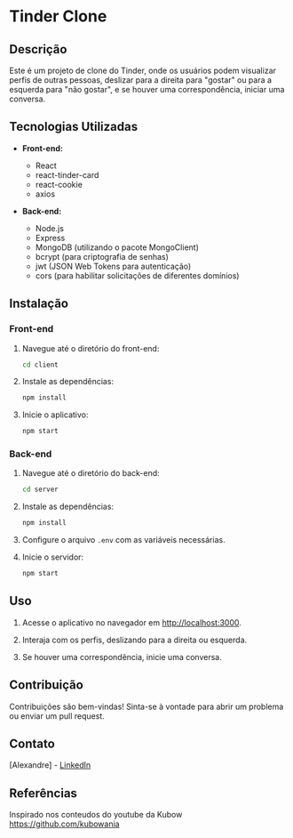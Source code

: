 # Tinder Clone

## Descrição

Este é um projeto de clone do Tinder, onde os usuários podem visualizar perfis de outras pessoas, deslizar para a direita para "gostar" ou para a esquerda para "não gostar", e se houver uma correspondência, iniciar uma conversa.

## Tecnologias Utilizadas

- **Front-end:**
  - React
  - react-tinder-card
  - react-cookie
  - axios

- **Back-end:**
  - Node.js
  - Express
  - MongoDB (utilizando o pacote MongoClient)
  - bcrypt (para criptografia de senhas)
  - jwt (JSON Web Tokens para autenticação)
  - cors (para habilitar solicitações de diferentes domínios)

## Instalação

### Front-end

1. Navegue até o diretório do front-end:
    ```bash
    cd client
    ```

2. Instale as dependências:
    ```bash
    npm install
    ```

3. Inicie o aplicativo:
    ```bash
    npm start
    ```

### Back-end

1. Navegue até o diretório do back-end:
    ```bash
    cd server
    ```

2. Instale as dependências:
    ```bash
    npm install
    ```

3. Configure o arquivo `.env` com as variáveis necessárias.

4. Inicie o servidor:
    ```bash
    npm start
    ```

## Uso

1. Acesse o aplicativo no navegador em [http://localhost:3000](http://localhost:3000).

2. Interaja com os perfis, deslizando para a direita ou esquerda.

3. Se houver uma correspondência, inicie uma conversa.

## Contribuição

Contribuições são bem-vindas! Sinta-se à vontade para abrir um problema ou enviar um pull request.

## Contato

[Alexandre] - [LinkedIn](https://www.linkedin.com/in/oliveira-xand/)

## Referências 
Inspirado nos conteudos do youtube da Kubow https://github.com/kubowania
